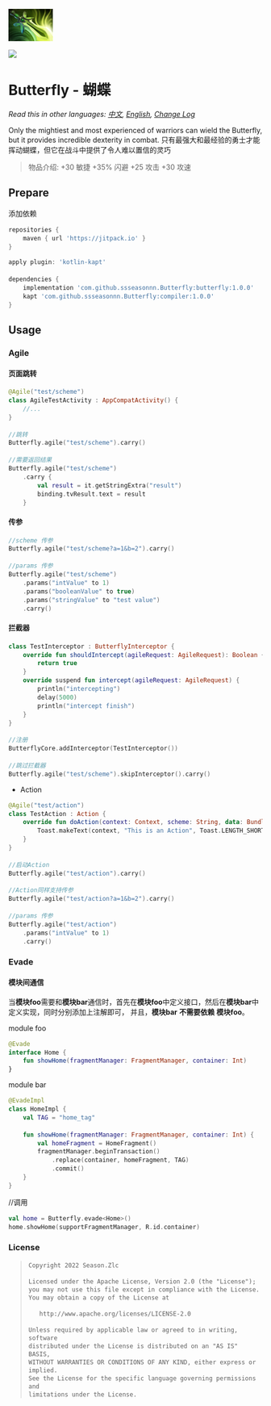 ![](Butterfly.png)

[![](https://jitpack.io/v/ssseasonnn/Butterfly.svg)](https://jitpack.io/#ssseasonnn/Butterfly)

# Butterfly - 蝴蝶

*Read this in other languages: [中文](README.zh.md), [English](README.md), [Change Log](CHANGELOG.md)*

Only the mightiest and most experienced of warriors can wield the Butterfly, but it provides incredible dexterity in combat.
只有最强大和最经验的勇士才能挥动蝴蝶，但它在战斗中提供了令人难以置信的灵巧


> 物品介绍:
> +30 敏捷
> +35% 闪避
> +25 攻击
> +30 攻速

## Prepare

添加依赖

```gradle
repositories {
    maven { url 'https://jitpack.io' }
}
```

```gradle
apply plugin: 'kotlin-kapt'

dependencies {
	implementation 'com.github.ssseasonnn.Butterfly:butterfly:1.0.0'
    kapt 'com.github.ssseasonnn.Butterfly:compiler:1.0.0'
}
```

## Usage

### Agile

#### 页面跳转

```kotlin
@Agile("test/scheme")
class AgileTestActivity : AppCompatActivity() {
    //...
}

//跳转
Butterfly.agile("test/scheme").carry()

//需要返回结果
Butterfly.agile("test/scheme")
    .carry {
        val result = it.getStringExtra("result")
        binding.tvResult.text = result
    }
```

#### 传参

```kotlin
//scheme 传参
Butterfly.agile("test/scheme?a=1&b=2").carry()

//params 传参
Butterfly.agile("test/scheme")
    .params("intValue" to 1)
    .params("booleanValue" to true)
    .params("stringValue" to "test value")
    .carry()
```

#### 拦截器

```kotlin
class TestInterceptor : ButterflyInterceptor {
    override fun shouldIntercept(agileRequest: AgileRequest): Boolean {
        return true
    }
    override suspend fun intercept(agileRequest: AgileRequest) {
        println("intercepting")
        delay(5000)
        println("intercept finish")
    }
}

//注册
ButterflyCore.addInterceptor(TestInterceptor())

//跳过拦截器
Butterfly.agile("test/scheme").skipInterceptor().carry()
```

- Action

```kotlin
@Agile("test/action")
class TestAction : Action {
    override fun doAction(context: Context, scheme: String, data: Bundle) {
        Toast.makeText(context, "This is an Action", Toast.LENGTH_SHORT).show()
    }
}

//启动Action
Butterfly.agile("test/action").carry()

//Action同样支持传参
Butterfly.agile("test/action?a=1&b=2").carry()

//params 传参
Butterfly.agile("test/action")
    .params("intValue" to 1)
    .carry()
```

### Evade

#### 模块间通信

当**模块foo**需要和**模块bar**通信时，首先在**模块foo**中定义接口，然后在**模块bar**中定义实现，同时分别添加上注解即可， 并且，**模块bar** **不需要依赖** **模块foo**。

module foo

```kotlin
@Evade
interface Home {
    fun showHome(fragmentManager: FragmentManager, container: Int)
}
```

module bar

```kotlin
@EvadeImpl
class HomeImpl {
    val TAG = "home_tag"

    fun showHome(fragmentManager: FragmentManager, container: Int) {
        val homeFragment = HomeFragment()
        fragmentManager.beginTransaction()
            .replace(container, homeFragment, TAG)
            .commit()
    }
}
```

//调用

```kotlin
val home = Butterfly.evade<Home>()
home.showHome(supportFragmentManager, R.id.container)
```

### License

> ```
> Copyright 2022 Season.Zlc
>
> Licensed under the Apache License, Version 2.0 (the "License");
> you may not use this file except in compliance with the License.
> You may obtain a copy of the License at
>
>    http://www.apache.org/licenses/LICENSE-2.0
>
> Unless required by applicable law or agreed to in writing, software
> distributed under the License is distributed on an "AS IS" BASIS,
> WITHOUT WARRANTIES OR CONDITIONS OF ANY KIND, either express or implied.
> See the License for the specific language governing permissions and
> limitations under the License.
> ```
